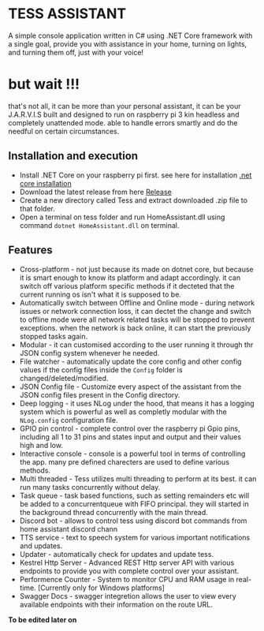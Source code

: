 # TESS ASSISTANT

A simple console application written in C# using .NET Core framework with a single goal, provide you with assistance in your home,
turning on lights, and turning them off, just with your voice!


# but wait !!!

that's not all, it can be more than your personal assistant, it can be your J.A.R.V.I.S 
built and designed to run on raspberry pi 3 kin headless and completely unattended mode.
able to handle errors smartly and do the needful on certain circumstances.

## Installation and execution
- Install .NET Core on your raspberry pi first. see here for installation [.net core installation](https://www.hanselman.com/blog/InstallingTheNETCore2xSDKOnARaspberryPiAndBlinkingAnLEDWithSystemDeviceGpio.aspx)
- Download the latest release from here [Release](https://github.com/SynergYFTW/HomeAssistant/releases)
- Create a new directory called Tess and extract downloaded .zip file to that folder.
- Open a terminal on tess folder and run HomeAssistant.dll using command `dotnet HomeAssistant.dll` on terminal.

## Features
- Cross-platform - not just because its made on dotnet core, but because it is smart enough to know its platform and adapt accordingly.
it can switch off various platform specific methods if it decteted that the current running os isn't what it is supposed to be.
- Automatically switch between Offline and Online mode - during network issues or network connection loss, it can dectet the change and switch to offline mode were all network related tasks will be stopped to prevent exceptions.
when the network is back online, it can start the previously stopped tasks again.
- Modular - it can customised according to the user running it through thr JSON config system whenever he needed.
- File watcher - automatically update the core config and other config values if the config files inside the `Config` folder is changed/deleted/modified.
- JSON Config file - Customize every aspect of the assistant from the JSON config files present in the Config directory.
- Deep logging - it uses NLog under the hood, that means it has a logging system which is powerful as well as completly modular with the `NLog.config` configuration file.
- GPIO pin control - complete control over the raspberry pi Gpio pins, including all 1 to 31 pins and states input and output and their values high and low.
- Interactive console - console is a powerful tool in terms of controlling the app. many pre defined charecters are used to define various methods.
- Multi threaded - Tess utilizes multi threading to perform at its best. it can run many tasks concurrently without delay.
- Task queue - task based functions, such as setting remainders etc will be added to a concurrentqueue with FIFO principal. they will started in the background thread concurrently with the main thread.
- Discord bot - allows to control tess using discord bot commands from home assistant discord chann
- TTS service - text to speech system for various important notifications and updates.
- Updater - automatically check for updates and update tess.
- Kestrel Http Server - Advanced REST Http server API with various endpoints to provide you with complete control over your assistant.
- Performence Counter - System to monitor CPU and RAM usage in real-time. [Currently only for Windows platforms]
- Swagger Docs - swagger integretion allows the user to view every available endpoints with their information on the route URL.

**To be edited later on**

